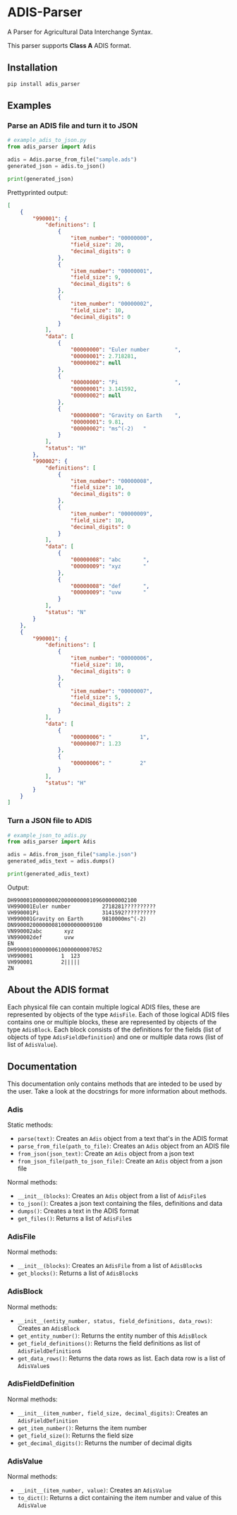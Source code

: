 # ADIS-Parser
A Parser for Agricultural Data Interchange Syntax.

This parser supports **Class A** ADIS format.


## Installation
```
pip install adis_parser
```

## Examples
### Parse an ADIS file and turn it to JSON
```python
# example_adis_to_json.py
from adis_parser import Adis

adis = Adis.parse_from_file("sample.ads")
generated_json = adis.to_json()

print(generated_json)
```
Prettyprinted output:
```json
[
    {
        "990001": {
            "definitions": [
                {
                    "item_number": "00000000",
                    "field_size": 20,
                    "decimal_digits": 0
                },
                {
                    "item_number": "00000001",
                    "field_size": 9,
                    "decimal_digits": 6
                },
                {
                    "item_number": "00000002",
                    "field_size": 10,
                    "decimal_digits": 0
                }
            ],
            "data": [
                {
                    "00000000": "Euler number        ",
                    "00000001": 2.718281,
                    "00000002": null
                },
                {
                    "00000000": "Pi                  ",
                    "00000001": 3.141592,
                    "00000002": null
                },
                {
                    "00000000": "Gravity on Earth    ",
                    "00000001": 9.81,
                    "00000002": "ms^(-2)   "
                }
            ],
            "status": "H"
        },
        "990002": {
            "definitions": [
                {
                    "item_number": "00000008",
                    "field_size": 10,
                    "decimal_digits": 0
                },
                {
                    "item_number": "00000009",
                    "field_size": 10,
                    "decimal_digits": 0
                }
            ],
            "data": [
                {
                    "00000008": "abc       ",
                    "00000009": "xyz       "
                },
                {
                    "00000008": "def       ",
                    "00000009": "uvw       "
                }
            ],
            "status": "N"
        }
    },
    {
        "990001": {
            "definitions": [
                {
                    "item_number": "00000006",
                    "field_size": 10,
                    "decimal_digits": 0
                },
                {
                    "item_number": "00000007",
                    "field_size": 5,
                    "decimal_digits": 2
                }
            ],
            "data": [
                {
                    "00000006": "         1",
                    "00000007": 1.23
                },
                {
                    "00000006": "         2"
                }
            ],
            "status": "H"
        }
    }
]
```


### Turn a JSON file to ADIS
```python
# example_json_to_adis.py
from adis_parser import Adis

adis = Adis.from_json_file("sample.json")
generated_adis_text = adis.dumps()

print(generated_adis_text)
```
Output:
```
DH990001000000002000000000109600000002100
VH990001Euler number          2718281??????????
VH990001Pi                    3141592??????????
VH990001Gravity on Earth      9810000ms^(-2)   
DN9900020000000810000000009100
VN990002abc       xyz       
VN990002def       uvw       
EN
DH9900010000000610000000007052
VH990001         1  123
VH990001         2|||||
ZN

```

## About the ADIS format
Each physical file can contain multiple logical ADIS files, these are represented by objects of the type `AdisFile`.
Each of those logical ADIS files contains one or multiple blocks, these are represented by objects of the type `AdisBlock`.
Each block consists of the definitions for the fields (list of objects of type `AdisFieldDefinition`) and one or multiple
data rows (list of list of `AdisValue`).

## Documentation
This documentation only contains methods that are inteded to be used by the user.
Take a look at the docstrings for more information about methods.

### Adis
Static methods:
* `parse(text)`: Creates an `Adis` object from a text that's in the ADIS format
* `parse_from_file(path_to_file)`: Creates an `Adis` object from an ADIS file
* `from_json(json_text)`: Create an `Adis` object from a json text
* `from_json_file(path_to_json_file)`: Create an `Adis` object from a json file

Normal methods:
* `__init__(blocks)`: Creates an `Adis` object from a list of `AdisFile`s
* `to_json()`: Creates a json text containing the files, definitions and data
* `dumps()`: Creates a text in the ADIS format
* `get_files()`: Returns a list of `AdisFile`s

### AdisFile
Normal methods:
* `__init__(blocks)`: Creates an `AdisFile` from a list of `AdisBlock`s
* `get_blocks()`: Returns a list of `AdisBlock`s

### AdisBlock
Normal methods:
* `__init__(entity_number, status, field_definitions, data_rows)`: Creates an `AdisBlock`
* `get_entity_number()`: Returns the entity number of this `AdisBlock`
* `get_field_definitions()`: Returns the field definitions as list of `AdisFieldDefinition`s
* `get_data_rows()`: Returns the data rows as list. Each data row is a list of `AdisValue`s

### AdisFieldDefinition
Normal methods:
* `__init__(item_number, field_size, decimal_digits)`: Creates an `AdisFieldDefinition`
* `get_item_number()`: Returns the item number
* `get_field_size()`: Returns the field size
* `get_decimal_digits()`: Returns the number of decimal digits

### AdisValue
Normal methods:
* `__init__(item_number, value)`: Creates an `AdisValue`
* `to_dict()`: Returns a dict containing the item number and value of this `AdisValue`
